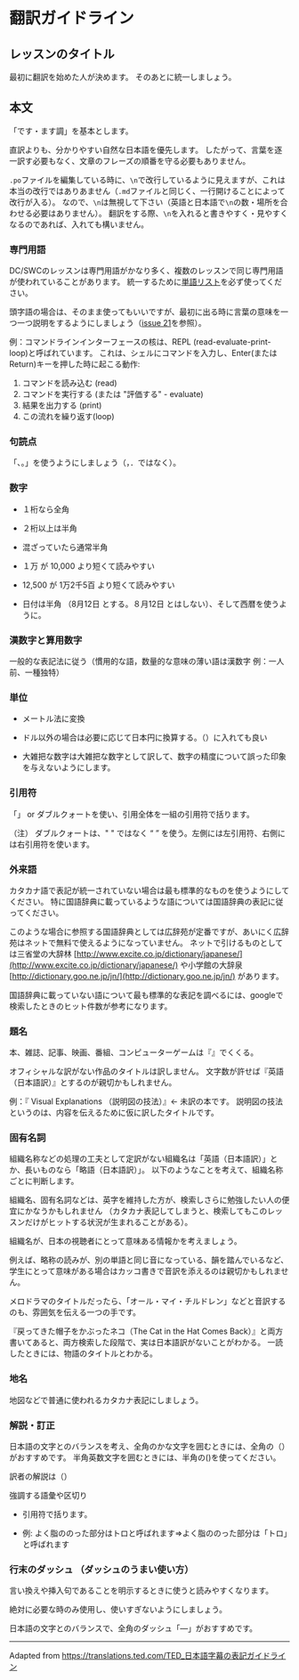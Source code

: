 # 翻訳ガイドライン

## レッスンのタイトル

最初に翻訳を始めた人が決めます。
そのあとに統一しましょう。

## 本文

「です・ます調」を基本とします。

直訳よりも、分かりやすい自然な日本語を優先します。
したがって、言葉を逐一訳す必要もなく、文章のフレーズの順番を守る必要もありません。

`.po`ファイルを編集している時に、`\n`で改行しているように見えますが、これは本当の改行ではありあません（`.md`ファイルと同じく、一行開けることによって改行が入る）。
なので、`\n`は無視して下さい（英語と日本語で`\n`の数・場所を合わせる必要はありません）。
翻訳をする際、`\n`を入れると書きやすく・見やすくなるのであれば、入れても構いません。

### 専門用語

DC/SWCのレッスンは専門用語がかなり多く、複数のレッスンで同じ専門用語が使われていることがあります。
統一するために[単語リスト](https://github.com/swcarpentry-ja/i18n/wiki/Glossary-for-technical-terms)を必ず使ってください。

頭字語の場合は、そのまま使ってもいいですが、最初に出る時に言葉の意味を一つ一つ説明をするようにしましょう（[issue 21](https://github.com/swcarpentry-ja/i18n/issues/21)を参照）。

例：コマンドラインインターフェースの核は、REPL (read-evaluate-print-loop)と呼ばれています。
これは、シェルにコマンドを入力し、Enter(または Return)キーを押した時に起こる動作:

1. コマンドを読み込む (read)
2. コマンドを実行する (または "評価する" - evaluate)
3. 結果を出力する (print)
4. この流れを繰り返す(loop)

### 句読点

「、。」を使うようにしましょう（，．ではなく）。

### 数字

- １桁なら全角

- ２桁以上は半角

- 混ざっていたら通常半角

- １万 が 10,000 より短くて読みやすい

- 12,500 が 1万2千5百 より短くて読みやすい

- 日付は半角 （8月12日 とする。８月12日 とはしない）、そして西暦を使うように。

### 漢数字と算用数字

一般的な表記法に従う（慣用的な語，数量的な意味の薄い語は漢数字 例：一人前、一種独特）

### 単位

- メートル法に変換

- ドル以外の場合は必要に応じて日本円に換算する。（）に入れても良い

- 大雑把な数字は大雑把な数字として訳して、数字の精度について誤った印象を与えないようにします。

### 引用符

「」 or ダブルクォートを使い、引用全体を一組の引用符で括ります。

（注） ダブルクォートは、" " ではなく “ ” を使う。左側には左引用符、右側には右引用符を使います。

### 外来語

カタカナ語で表記が統一されていない場合は最も標準的なものを使うようにしてください。
特に国語辞典に載っているような語については国語辞典の表記に従ってください。

このような場合に参照する国語辞典としては広辞苑が定番ですが、あいにく広辞苑はネットで無料で使えるようになっていません。
ネットで引けるものとしては三省堂の大辞林  [http://www.excite.co.jp/dictionary/japanese/](http://www.excite.co.jp/dictionary/japanese/)  や小学館の大辞泉  [http://dictionary.goo.ne.jp/jn/](http://dictionary.goo.ne.jp/jn/)  があります。

国語辞典に載っていない語について最も標準的な表記を調べるには、googleで検索したときのヒット件数が参考になります。

### 題名

本、雑誌、記事、映画、番組、コンピューターゲームは『』でくくる。

オフィシャルな訳がない作品のタイトルは訳しません。
文字数が許せば『英語（日本語訳）』とするのが親切かもしれません。

例：『 Visual Explanations （説明図の技法）』← 未訳の本です。
説明図の技法というのは、内容を伝えるために仮に訳したタイトルです。

### 固有名詞

組織名称などの処理の工夫として定訳がない組織名は「英語（日本語訳）」とか、長いものなら「略語（日本語訳）」。
以下のようなことを考えて、組織名称ごとに判断します。

組織名、固有名詞などは、英字を維持した方が、検索しさらに勉強したい人の便宜にかなうかもしれません （カタカナ表記してしまうと、検索してもこのレッスンだけがヒットする状況が生まれることがある）。

組織名が、日本の視聴者にとって意味ある情報かを考えましょう。

例えば、略称の読みが、別の単語と同じ音になっている、韻を踏んでいるなど、学生にとって意味がある場合はカッコ書きで音訳を添えるのは親切かもしれません。

メロドラマのタイトルだったら、「オール・マイ・チルドレン」などと音訳するのも、雰囲気を伝える一つの手です。

『戻ってきた帽子をかぶったネコ（The Cat in the Hat Comes Back）』と両方書いてあると、両方検索した段階で、実は日本語訳がないことがわかる。
一読したときには、物語のタイトルとわかる。

### 地名

地図などで普通に使われるカタカナ表記にしましょう。

### 解説・訂正

日本語の文字とのバランスを考え、全角のかな文字を囲むときには、全角の（）がおすすめです。
半角英数文字を囲むときには、半角の()を使ってください。　　　　　　　　　　　　　　　　　　

訳者の解説は（）

強調する語彙や区切り

- 引用符で括ります。

- 例: よく脂ののった部分はトロと呼ばれます⇒よく脂ののった部分は「トロ」と呼ばれます

### 行末のダッシュ （ダッシュのうまい使い方）

言い換えや挿入句であることを明示するときに使うと読みやすくなります。

絶対に必要な時のみ使用し、使いすぎないようにしましょう。

日本語の文字とのバランスで、全角のダッシュ「―」がおすすめです。

- - - -

Adapted from https://translations.ted.com/TED_日本語字幕の表記ガイドライン
